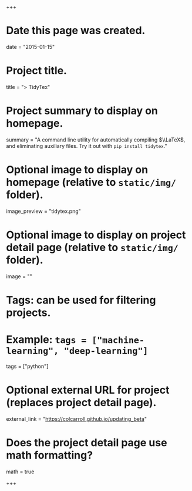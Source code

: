 +++
# Date this page was created.
date = "2015-01-15"

# Project title.
title = "> TidyTex"

# Project summary to display on homepage.
summary = "A command line utility for automatically compiling $\\LaTeX$, and eliminating auxiliary files. Try it out with `pip install tidytex`."

# Optional image to display on homepage (relative to `static/img/` folder).
image_preview = "tidytex.png"

# Optional image to display on project detail page (relative to `static/img/` folder).
image = ""

# Tags: can be used for filtering projects.
# Example: `tags = ["machine-learning", "deep-learning"]`
tags = ["python"]

# Optional external URL for project (replaces project detail page).
external_link = "https://colcarroll.github.io/updating_beta"

# Does the project detail page use math formatting?
math = true

+++
